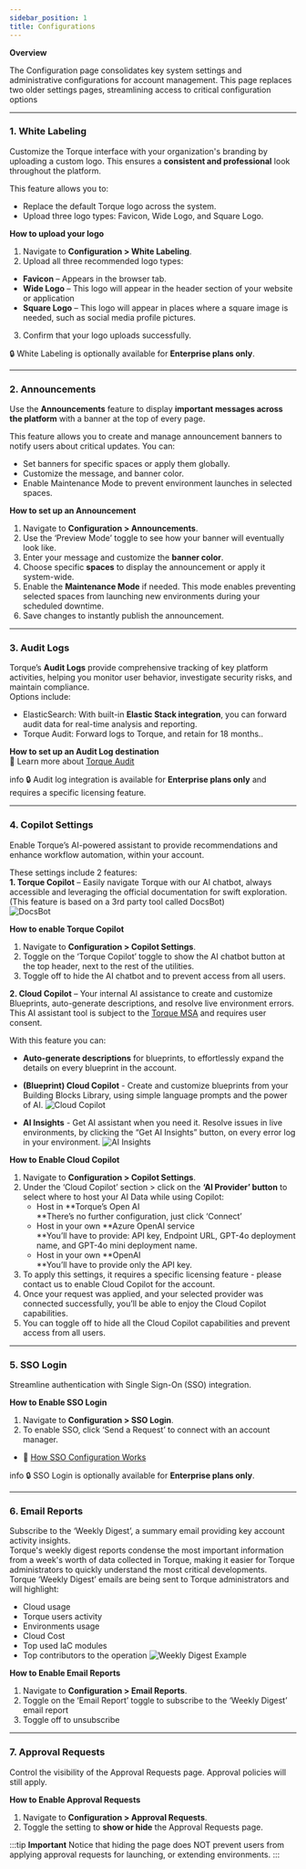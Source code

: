 ```yaml
---
sidebar_position: 1
title: Configurations
---
```


__Overview__

The Configuration page consolidates key system settings and administrative configurations for account management. This page replaces two older settings pages, streamlining access to critical configuration options

---

### 1. White Labeling

Customize the Torque interface with your organization's branding by uploading a custom logo. This ensures a **consistent and professional** look throughout the platform.

This feature allows you to:  
- Replace the default Torque logo across the system.  
- Upload three logo types: Favicon, Wide Logo, and Square Logo.  
  
**How to upload your logo**

1.  Navigate to **Configuration > White Labeling**.
2.  Upload all three recommended logo types:

-   **Favicon** – Appears in the browser tab.
-   **Wide Logo** – This logo will appear in the header section of your website or application
-   **Square Logo** – This logo will appear in places where a square image is needed, such as social media profile pictures.

3. Confirm that your logo uploads successfully.

🔒  White Labeling is optionally available for **Enterprise plans only**.

---

### 2. Announcements

  
Use the **Announcements** feature to display **important messages across the platform** with a banner at the top of every page.  
  
This feature allows you to create and manage announcement banners to notify users about critical updates. You can:  
- Set banners for specific spaces or apply them globally.  
- Customize the message, and banner color.  
- Enable Maintenance Mode to prevent environment launches in selected spaces.

**How to set up an Announcement**

1.  Navigate to **Configuration > Announcements**.
2.  Use the ‘Preview Mode’ toggle to see how your banner will eventually look like.
3.  Enter your message and customize the **banner color**.
4.  Choose specific **spaces** to display the announcement or apply it system-wide.
5.  Enable the **Maintenance Mode** if needed. This mode enables preventing selected spaces from launching new environments during your scheduled downtime.
6.  Save changes to instantly publish the announcement.

---

### 3. Audit Logs

Torque’s **Audit Logs** provide comprehensive tracking of key platform activities, helping you monitor user behavior, investigate security risks, and maintain compliance.  
Options include:  
- ElasticSearch: With built-in **Elastic Stack integration**, you can forward audit data for real-time analysis and reporting.  
- Torque Audit: Forward logs to Torque, and retain for 18 months..  
  
**How to set up an Audit Log destination**  
📖 Learn more about [Torque Audit](/governance/audit-log/audit-log-configuration)
  
info 🔒  Audit log integration is  available for **Enterprise plans only** and requires a specific licensing feature.

---

### 4. Copilot Settings

Enable Torque’s AI-powered assistant to provide recommendations and enhance workflow automation, within your account.  
  
These settings include 2 features:  
**1. Torque Copilot** – Easily navigate Torque with our AI chatbot, always accessible and leveraging the official documentation for swift exploration.  
(This feature is based on a 3rd party tool called DocsBot)  
![DocsBot](/img/docsbot.png)

**How to enable Torque Copilot**

1.  Navigate to **Configuration > Copilot Settings**.
2.  Toggle on the ‘Torque Copilot’ toggle to show the AI chatbot button at the top header, next to the rest of the utilities.
3.  Toggle off to hide the AI chatbot and to prevent access from all users.

**2. Cloud Copilot** – Your internal AI assistance to create and customize Blueprints, auto-generate descriptions, and resolve live environment errors.  
This AI assistant tool is subject to the [Torque MSA](https://www.quali.com/legal-torque-master-subscription-agreement/) and requires user consent.  
  
With this feature you can:  
- **Auto-generate descriptions** for blueprints, to effortlessly expand the details on every blueprint in the account.  
- **(Blueprint) Cloud Copilot** - Create and customize blueprints from your Building Blocks Library, using simple language prompts and the power of AI.
![Cloud Copilot](/img/cloud_copilot_panel.png)

- **AI Insights** - Get AI assistant when you need it. Resolve issues in live environments, by clicking the “Get AI Insights” button, on every error log in your environment. 
![AI Insights](/img/ai_insights.png)



**How to Enable Cloud Copilot**

1.  Navigate to **Configuration > Copilot Settings**.
2.  Under the ‘Cloud Copilot’ section > click on the **‘AI Provider’ button** to select where to host your AI Data while using Copilot:  
    - Host in **Torque’s Open AI  
    **There’s no further configuration, just click ‘Connect’  
    - Host in your own **Azure OpenAI service  
    **You’ll have to provide: API key, Endpoint URL, GPT-4o deployment name, and GPT-4o mini deployment name.  
    - Host in your own **OpenAI  
    **You’ll have to provide only the API key.
3.  To apply this settings, it requires a specific licensing feature - please contact us to enable Cloud Copilot for the account.
4.  Once your request was applied, and your selected provider was connected successfully, you’ll be able to enjoy the Cloud Copilot capabilities.
5.  You can toggle off to hide all the Cloud Copilot capabilities and prevent access from all users.  


---



### 5. SSO Login

Streamline authentication with Single Sign-On (SSO) integration.  
  
**How to Enable SSO Login**

1.  Navigate to **Configuration > SSO Login**.
2.  To enable SSO, click ‘Send a Request’ to connect with an account manager.

- 📖 [How SSO Configuration Works](/admin-guide/sso)
  
info 🔒  SSO Login is optionally available for **Enterprise plans only**.


---


### 6. Email Reports  
Subscribe to the ‘Weekly Digest’, a summary email providing key account activity insights.  
Torque's weekly digest reports condense the most important information from a week's worth of data collected in Torque, making it easier for Torque administrators to quickly understand the most critical developments.  
Torque ‘Weekly Digest’ emails are being sent to Torque administrators and will highlight:

-   Cloud usage
-   Torque users activity
-   Environments usage
-   Cloud Cost
-   Top used IaC modules
-   Top contributors to the operation
![Weekly Digest Example](/img/mockup_weekly_digest.png)
  
**How to Enable Email Reports**

1.  Navigate to **Configuration > Email Reports**.
2.  Toggle on the ‘Email Report’ toggle to subscribe to the ‘Weekly Digest’ email report
3.  Toggle off to unsubscribe  

---

### 7. Approval Requests

Control the visibility of the Approval Requests page. Approval policies will still apply.  
  
**How to Enable Approval Requests**

1.  Navigate to **Configuration > Approval Requests**.
2.  Toggle the setting to **show or hide** the Approval Requests page.

:::tip __Important__
Notice that hiding the page does NOT prevent users from applying approval requests for launching, or extending environments.
:::


  
